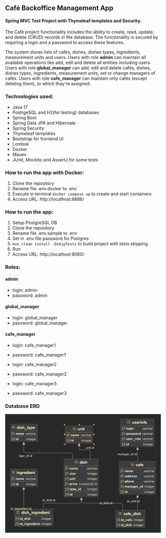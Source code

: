 ## Café Backoffice Management App
#### Spring MVC Test Project with Thymeleaf templates and Security.

The Café project functionality includes the ability to create, read, update, and delete (CRUD) records in the database.
The functionality is secured by requiring a login and a password to access these features.

The system stores lists of cafés, dishes, dishes types, ingredients, measurement units and users. 
Users with role **admin** can maintain all available operations like add, edit and delete all entities including users. 
Users with role **global_manager** can add, edit and delete cafés, dishes, dishes types, ingredients, measurement units, 
set or change managers of cafés.
Users with role **cafe_manager** can maintain only cafés (except deleting them), to which they're assigned.


### Technologies used:
- Java 17
- PostrgeSQL and H2(for testing) databases
- Spring Boot
- Spring Data JPA and Hibernate
- Spring Security
- Thymeleaf templates
- Bootstrap for frontend UI
- Lombok
- Docker
- Maven
- JUnit, Mockito and AssertJ for some tests

### How to run the app with Docker:
1. Clone the repository
2. Rename file .env.docker to .env
3. Execute in terminal ````docker compose up```` to create and start containers
4. Access URL: http://localhost:8888/


### How to run the app:
1. Setup PostgreSQL DB
2. Clone the repository
3. Rename file .env.sample to .env
4. Set in .env file password for Postgres
5. ````mvn clean install -DskipTests```` to build project with tests skipping
6. Run
7. Access URL: http://localhost:8080/

### Roles:
#### admin
- login: admin
- password: admin

#### global_manager
- login: global_manager
- password: global_manager

#### cafe_manager
- login: cafe_manager1
- password: cafe_manager1

- login: cafe_manager2
- password: cafe_manager2

- login: cafe_manager3
- password: cafe_manager3

### Database ERD
![alt text](cafe_project_erd.png)